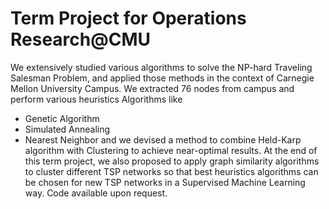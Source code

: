 # Term Project for Operations Research@CMU

We extensively studied various algorithms to solve the NP-hard Traveling Salesman Problem, and applied those methods in the context of Carnegie Mellon University Campus. We extracted 76 nodes from campus and perform various heuristics Algorithms like
+ Genetic Algorithm
+ Simulated Annealing
+ Nearest Neighbor
and we devised a method to combine Held-Karp algorithm with Clustering to achieve near-optimal results. At the end of this term project, we also proposed to apply graph similarity algorithms to cluster different TSP networks so that best heuristics algorithms can be chosen for new TSP networks in a Supervised Machine Learning way. Code available upon request. 
